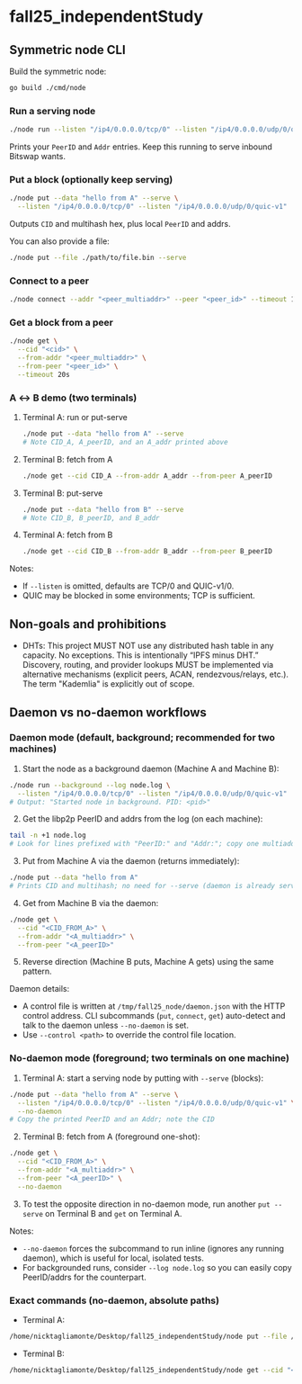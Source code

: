 # fall25_independentStudy

## Symmetric node CLI

Build the symmetric node:

```bash
go build ./cmd/node
```

### Run a serving node

```bash
./node run --listen "/ip4/0.0.0.0/tcp/0" --listen "/ip4/0.0.0.0/udp/0/quic-v1"
```

Prints your `PeerID` and `Addr` entries. Keep this running to serve inbound Bitswap wants.

### Put a block (optionally keep serving)

```bash
./node put --data "hello from A" --serve \
  --listen "/ip4/0.0.0.0/tcp/0" --listen "/ip4/0.0.0.0/udp/0/quic-v1"
```

Outputs `CID` and multihash hex, plus local `PeerID` and addrs.

You can also provide a file:

```bash
./node put --file ./path/to/file.bin --serve
```

### Connect to a peer

```bash
./node connect --addr "<peer_multiaddr>" --peer "<peer_id>" --timeout 10s
```

### Get a block from a peer

```bash
./node get \
  --cid "<cid>" \
  --from-addr "<peer_multiaddr>" \
  --from-peer "<peer_id>" \
  --timeout 20s
```

### A ↔ B demo (two terminals)

1. Terminal A: run or put-serve
   ```bash
   ./node put --data "hello from A" --serve
   # Note CID_A, A_peerID, and an A_addr printed above
   ```
2. Terminal B: fetch from A
   ```bash
   ./node get --cid CID_A --from-addr A_addr --from-peer A_peerID
   ```
3. Terminal B: put-serve
   ```bash
   ./node put --data "hello from B" --serve
   # Note CID_B, B_peerID, and B_addr
   ```
4. Terminal A: fetch from B
   ```bash
   ./node get --cid CID_B --from-addr B_addr --from-peer B_peerID
   ```

Notes:
- If `--listen` is omitted, defaults are TCP/0 and QUIC-v1/0.
- QUIC may be blocked in some environments; TCP is sufficient.

## Non-goals and prohibitions

- DHTs: This project MUST NOT use any distributed hash table in any capacity. No exceptions. This is intentionally “IPFS minus DHT.” Discovery, routing, and provider lookups MUST be implemented via alternative mechanisms (explicit peers, ACAN, rendezvous/relays, etc.). The term "Kademlia" is explicitly out of scope.

## Daemon vs no-daemon workflows

### Daemon mode (default, background; recommended for two machines)

1) Start the node as a background daemon (Machine A and Machine B):

```bash
./node run --background --log node.log \
  --listen "/ip4/0.0.0.0/tcp/0" --listen "/ip4/0.0.0.0/udp/0/quic-v1"
# Output: "Started node in background. PID: <pid>"
```

2) Get the libp2p PeerID and addrs from the log (on each machine):

```bash
tail -n +1 node.log
# Look for lines prefixed with "PeerID:" and "Addr:"; copy one multiaddr and the peer ID
```

3) Put from Machine A via the daemon (returns immediately):

```bash
./node put --data "hello from A"
# Prints CID and multihash; no need for --serve (daemon is already serving)
```

4) Get from Machine B via the daemon:

```bash
./node get \
  --cid "<CID_FROM_A>" \
  --from-addr "<A_multiaddr>" \
  --from-peer "<A_peerID>"
```

5) Reverse direction (Machine B puts, Machine A gets) using the same pattern.

Daemon details:
- A control file is written at `/tmp/fall25_node/daemon.json` with the HTTP control address. CLI subcommands (`put`, `connect`, `get`) auto-detect and talk to the daemon unless `--no-daemon` is set.
- Use `--control <path>` to override the control file location.

### No-daemon mode (foreground; two terminals on one machine)

1) Terminal A: start a serving node by putting with `--serve` (blocks):

```bash
./node put --data "hello from A" --serve \
  --listen "/ip4/0.0.0.0/tcp/0" --listen "/ip4/0.0.0.0/udp/0/quic-v1" \
  --no-daemon
# Copy the printed PeerID and an Addr; note the CID
```

2) Terminal B: fetch from A (foreground one-shot):

```bash
./node get \
  --cid "<CID_FROM_A>" \
  --from-addr "<A_multiaddr>" \
  --from-peer "<A_peerID>" \
  --no-daemon
```

3) To test the opposite direction in no-daemon mode, run another `put --serve` on Terminal B and `get` on Terminal A.

Notes:
- `--no-daemon` forces the subcommand to run inline (ignores any running daemon), which is useful for local, isolated tests.
- For backgrounded runs, consider `--log node.log` so you can easily copy PeerID/addrs for the counterpart.

### Exact commands (no-daemon, absolute paths)

- Terminal A:
```bash
/home/nicktagliamonte/Desktop/fall25_independentStudy/node put --file /home/nicktagliamonte/Desktop/fall25_independentStudy/docs/dailyPlan.txt --serve --no-daemon --listen "/ip4/0.0.0.0/tcp/0" --listen "/ip4/0.0.0.0/udp/0/quic-v1"
```

- Terminal B:
```bash
/home/nicktagliamonte/Desktop/fall25_independentStudy/node get --cid "<CID_FROM_A>" --from-addr "<ADDR_FROM_A>" --from-peer "<PEERID_FROM_A>" --no-daemon --out /home/nicktagliamonte/Desktop/out.txt
```
